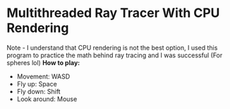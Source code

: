 ﻿# Multithreaded Ray Tracer With CPU Rendering
Note - I understand that CPU rendering is not the best option, 
I used this program to practice the math behind ray tracing and I was successful (For spheres lol)
**How to play:** 
- Movement: WASD
- Fly up: Space
- Fly down: Shift
- Look around: Mouse
